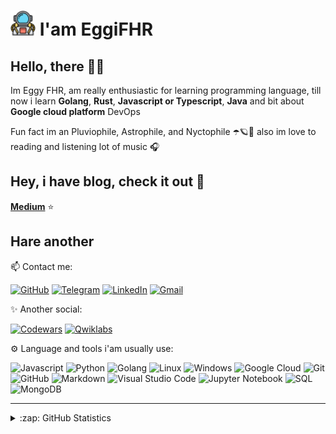 # <img src="https://github.com/iameggi/iameggi/blob/main/src/astr.png" width="40px"> I'am EggiFHR



## Hello, there 👋🏼
 Im Eggy FHR, am really enthusiastic for learning programming language, till now i learn **Golang**, **Rust**, **Javascript or Typescript**, **Java** and bit about **Google cloud platform** DevOps

Fun fact im an Pluviophile, Astrophile, and Nyctophile ☂️🪐🌙
also im love to reading and listening lot of music 🎧
 
## Hey, i have blog, check it out 🚀

 [**Medium**](https://medium.com/@fhr)  ⭐



## Hare another

📫 Contact me:

[![GitHub](https://img.shields.io/badge/--github?label=Github&logo=GitHub&style=social)](https://github.com/iameggi) 
[![Telegram](https://img.shields.io/badge/--telegram?label=Telegram&logo=Telegram&style=social)](https://t.me/eggyfhr) 
[![LinkedIn](https://img.shields.io/badge/--linkedin?label=LinkedIn&logo=LinkedIn&style=social)](https://www.linkedin.com/in/eggifhr)
[![Gmail](https://img.shields.io/badge/--linkedin?label=Gmail&logo=gmail&style=social)](mailto:work.eggifhr21@gmail.com)


✨ Another social:

[![Codewars](https://img.shields.io/badge/--dev?label=Codewars&logo=codewars&style=social)](https://www.codewars.com/users/iameggi)
[![Qwiklabs](https://img.shields.io/badge/--dev?label=Qwiklabs&logo=qwiklabs&style=social)](https://www.qwiklabs.com/public_profiles/435e2838-6ac1-402e-8e62-acc75ed280e2)


⚙ Language and tools i'am usually use:

![Javascript](https://img.shields.io/badge/-Javascript-333333?style=flat&logo=Javascript)
![Python](https://img.shields.io/badge/-Python-333333?style=flat&logo=python)
![Golang](https://img.shields.io/badge/-Golang-333333?style=flat&logo=Go)
![Linux](https://img.shields.io/badge/-Linux-333333?style=flat&logo=linux)
![Windows](https://img.shields.io/badge/-Windows-333333?style=flat&logo=windows)
![Google Cloud](https://img.shields.io/badge/-Google%20Cloud-333333?style=flat&logo=google-cloud)
![Git](https://img.shields.io/badge/-Git-333333?style=flat&logo=git)
![GitHub](https://img.shields.io/badge/-GitHub-333333?style=flat&logo=github)
![Markdown](https://img.shields.io/badge/-Markdown-333333?style=flat&logo=markdown)
![Visual Studio Code](https://img.shields.io/badge/-Visual%20Studio%20Code-333333?style=flat&logo=visual-studio-code&logoColor=007ACC)
![Jupyter Notebook](https://img.shields.io/badge/-Jupyter%20Notebook-333333?style=flat&logo=jupyter)
![SQL](https://img.shields.io/badge/-SQL-333333?style=flat&logo=mysql)
![MongoDB](https://img.shields.io/badge/-MongoDB-333333?style=flat&logo=Mongodb)

<hr>
<details close>
<summary>:zap: GitHub Statistics</summary>
  <img src="https://github-readme-stats.vercel.app/api?username=iameggi&show_icons=true&theme=nord" width="400px">
</details>

